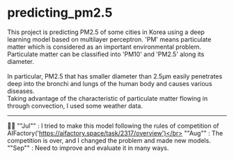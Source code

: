 # predicting_pm2.5

This project is predicting PM2.5 of some cities in Korea using a deep learning model based on multilayer perceptron. 'PM' means particulate matter which is considered as an important environmental problem.
</br>
Particulate matter can be classified into 'PM10' and 'PM2.5' along its diameter.
</br></br>
In particular, PM2.5 that has smaller diameter than 2.5μm easily penetrates deep into the bronchi and lungs of the human body and causes various diseases.
</br>
Taking advantage of the characteristic of particulate matter flowing in through convection, I used some weather data.

---
🏃‍♂️
""Jul"" :  I tried to make this model following the rules of competition of AIFactory('https://aifactory.space/task/2317/overview')</br>
""Aug"" : The competition is over, and I changed the problem and made new models.</br>
""Sep"" : Need to improve and evaluate it in many ways.
